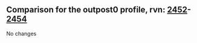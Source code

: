 ## Comparison for the outpost0 profile, rvn: [2452](https://github.com/PRO100KatYT/FortniteProfileRevisions/tree/main/profiles/outpost0/2452%20outpost0.json)-[2454](https://github.com/PRO100KatYT/FortniteProfileRevisions/tree/main/profiles/outpost0/2454%20outpost0.json)

No changes
